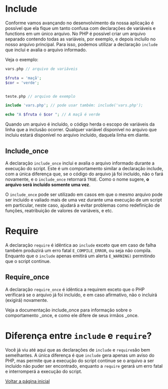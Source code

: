 # Include

Conforme vamos avançando no desenvolvimento da nossa aplicação é possível que ela fique um tanto confusa com declarações de variáveis e functions em um único arquivo. No PHP é possível criar um arquivo separado contendo todas as variáveis, por exemplo, e depois incluílo no nosso arquivo principal. Para isso, podemos utilizar a declaração `include` que inclui e avalia o arquivo informado. 

Veja o exemplo:

```php
vars.php // arquivo de variáveis

$fruta = 'maçã';
$cor = 'verde';


teste.php // arquivo de exemplo

include 'vars.php'; // pode usar também: include('vars.php');

echo "A $fruta é $cor "; // A maçã é verde
```

Quando um arquivo é incluído, o código herda o escopo de variáveis da linha que a inclusão ocorrer. Qualquer variável disponível no arquivo que incluiu estará disponível no arquivo incluído, daquela linha em diante.

## Include_once
A declaração `include_once` inclui e avalia o arquivo informado durante a execução do script. Este é um comportamento similar a declaração include, com a única diferença que, se o código do arquivo já foi incluído, não o fará novamente, e o `include_once` retornará `TRUE`. Como o nome sugere, **o arquivo será incluído somente uma vez**.

O `include_once` pode ser utilizado em casos em que o mesmo arquivo pode ser incluído e valiado mais de uma vez durante uma execução de um script em particular, neste caso, ajudará a evitar problemas como redefinição de funções, reatribuição de valores de variáveis, e etc.


# Require

A declaração `require` é idêntica ao `include` exceto que em caso de falha também produzirá um erro fatal `E_COMPILE_ERROR`, ou seja não compila. Enquanto que o `include` apenas emitirá um alerta `E_WARNING)` permitindo que o script continue. 


## Require_once

A declaração `require_once` é idêntica a requirem exceto que o PHP verificará se o arquivo já foi incluído, e em caso afirmativo, não o incluirá (exigirá) novamente.

Veja a documentação include_once para informação sobre o comportamento _once, e como ele difere de seus irmãos _once. 

# Diferença entre `include` e `require`?

Você já viu até aqui que as declarações de `include` e `require`são bem semelhantes. A única diferença é que `include`  gera apenas um aviso do PHP, mas permite que a execução do script continue se o arquivo a ser incluído não puder ser encontrado, enquanto a `require` gerará um erro fatal e interromperá a execução do script.

[Voltar a página inicial](../README.md)